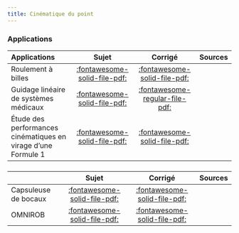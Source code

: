```yaml
---
title: Cinématique du point 
---
```


### Applications 
 
| Applications | Sujet | Corrigé | Sources  | 
| :-------------- | :---: | :-----: | :------: | 
| Roulement à billes | [:fontawesome-solid-file-pdf:](http://xpessoles-cpge.fr/pdf/Cy_12_Ch_04_Application_03_RoulementBilles_Sujet.pdf) | [:fontawesome-solid-file-pdf:](http://xpessoles-cpge.fr/pdf/Cy_12_Ch_04_Application_03_RoulementBilles_Corrige.pdf) | 
| Guidage linéaire de systèmes médicaux | [:fontawesome-solid-file-pdf:](http://xpessoles-cpge.fr/pdf/Cy_12_Ch_04_Application_04_GlissiereBilles_Sujet.pdf) | [:fontawesome-regular-file-pdf:](http://xpessoles-cpge.fr/pdf/Cy_12_Ch_04_Application_04_GlissiereBilles_Corrige.pdf) | 
| Étude des performances cinématiques en virage d’une Formule 1 | [:fontawesome-solid-file-pdf:](http://xpessoles-cpge.fr/pdf/Cy_12_Ch_04_Application_05_EssieuF1_FM_Sujet.pdf) | [:fontawesome-solid-file-pdf:](http://xpessoles-cpge.fr/pdf/Cy_12_Ch_04_Application_05_EssieuF1_FM_Corrige.pdf) | 
###  
 
|  | Sujet | Corrigé | Sources  | 
| :-------------- | :---: | :-----: | :------: | 
| Capsuleuse de bocaux | [:fontawesome-solid-file-pdf:](http://xpessoles-cpge.fr/pdf/Cy_12_Ch_04_Application_01_Capsuleuse_Sujet.pdf) | [:fontawesome-solid-file-pdf:](http://xpessoles-cpge.fr/pdf/Cy_12_Ch_04_Application_01_Capsuleuse_Corrige.pdf) | 
| OMNIROB | [:fontawesome-solid-file-pdf:](http://xpessoles-cpge.fr/pdf/Cy_12_Ch_04_Application_02_Omnirob_Sujet.pdf) | [:fontawesome-solid-file-pdf:](http://xpessoles-cpge.fr/pdf/Cy_12_Ch_04_Application_02_Omnirob_Corrige.pdf) | 

